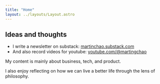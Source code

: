 ```yaml
---
title: "Home"
layout: ../layouts/Layout.astro
---
```


## Ideas and thoughts
- I write a newsletter on substack: [martinchao.substack.com](https://martinchao.substack.com/)
- And also record videos for youtube: [youtube.com/@martingchao](https://www.youtube.com/@martingchao)

My content is mainly about business, tech, and product.

I also enjoy reflecting on how we can live a better life through the lens of philosophy.